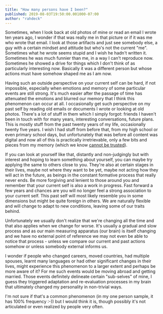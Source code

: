 ```yaml
---
title: "How many persons have I been?"
published: 2019-08-03T19:50:00.001000-07:00
author: "rahdeck"
---
```

Sometimes, when I look back at old photos of mine or read an email I wrote ten years ago, I wonder if that was really me in that picture or if it was me who wrote that email. I look at those artifacts and just see somebody else, a guy with a certain mindset and attitude but who's not the current "me". Sometimes what he wrote seems stupid and I wish he hadn't written it. Sometimes he was much funnier than me, in a way I can't reproduce now. Sometimes he showed a drive for things which I don't think of as particularly interesting now. Basically it was a different person but whose actions must have somehow shaped me as I am now.  
  
Having such an outside perspective on your current self can be hard, if not impossible, especially when emotions and memory of some particular events are still strong. It's much easier after the passage of time has attenuated the emotions and blurred our memory that I think this phenomenon can occur at all. I occasionally get such perspective on my past self by reading old emails or documents I wrote or looking at old photos. There's a lot of stuff in them which I simply forgot: friends I haven't been in touch with for many years, interesting conversations, future plans. This is mostly stuff from the past twenty years of my life, occasionally twenty five years. I wish I had stuff from before that, from my high school or even primary school days, but unfortunately that was before all content was digital and now all of this is practically irretrievable, only a few bits and pieces from my memory (which we know [cannot be trusted](https://www.technologyreview.com/s/520156/memory-is-inherently-fallible-and-thats-a-good-thing/)).

If you can look at yourself like that, distantly and non-judgingly but with interest and hoping to learn something about yourself, you can maybe try applying the same to others close to you. They're also at certain stages in their lives, maybe not where they want to be yet, maybe not acting how they will act in the future, as beings in the constant formative process that really never ends. Be more forgiving and lenient to those around you and remember that your current self is also a work in progress. Fast forward a few years and chances are you will no longer feel a strong association to your current self. This past self will most likely resemble you in some dimensions but might be quite foreign in others. We are naturally flexible and will change to adapt to new conditions, leaving some of our traits behind.  
  
Unfortunately we usually don't realize that we're changing all the time and that also applies when we change for worse. It's usually a gradual and slow process and as our main measuring apparatus (our brain) is itself changing and we have no external point of reference we may not even be able to notice that process - unless we compare our current and past actions somehow or unless somebody external informs us.

I wonder if people who changed careers, moved countries, had multiple spouses, learnt many languages or had other significant changes in their lives, might experience this phenomenon to a larger extent and perhaps be more aware of it? For me such events would be moving abroad and getting married. Those events definitely delineate certain "sub-selves" of mine, I guess they triggered adaptation and re-evaluation processes in my brain that ultimately changed my personality in non-trivial ways.  
  
I'm not sure if that's a common phenomenon (in my one person sample, it has 100% frequency :-)) but I would think it is, though possibly it's not articulated or even realized by people very often.
